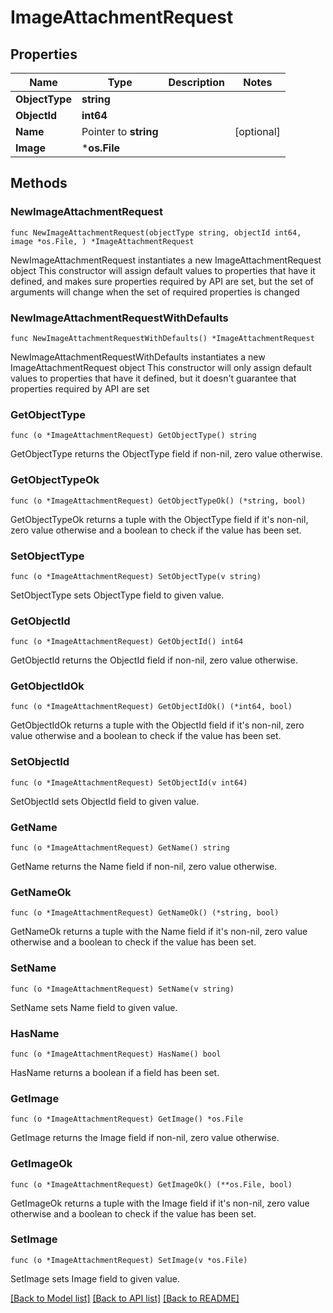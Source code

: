 # ImageAttachmentRequest

## Properties

Name | Type | Description | Notes
------------ | ------------- | ------------- | -------------
**ObjectType** | **string** |  | 
**ObjectId** | **int64** |  | 
**Name** | Pointer to **string** |  | [optional] 
**Image** | ***os.File** |  | 

## Methods

### NewImageAttachmentRequest

`func NewImageAttachmentRequest(objectType string, objectId int64, image *os.File, ) *ImageAttachmentRequest`

NewImageAttachmentRequest instantiates a new ImageAttachmentRequest object
This constructor will assign default values to properties that have it defined,
and makes sure properties required by API are set, but the set of arguments
will change when the set of required properties is changed

### NewImageAttachmentRequestWithDefaults

`func NewImageAttachmentRequestWithDefaults() *ImageAttachmentRequest`

NewImageAttachmentRequestWithDefaults instantiates a new ImageAttachmentRequest object
This constructor will only assign default values to properties that have it defined,
but it doesn't guarantee that properties required by API are set

### GetObjectType

`func (o *ImageAttachmentRequest) GetObjectType() string`

GetObjectType returns the ObjectType field if non-nil, zero value otherwise.

### GetObjectTypeOk

`func (o *ImageAttachmentRequest) GetObjectTypeOk() (*string, bool)`

GetObjectTypeOk returns a tuple with the ObjectType field if it's non-nil, zero value otherwise
and a boolean to check if the value has been set.

### SetObjectType

`func (o *ImageAttachmentRequest) SetObjectType(v string)`

SetObjectType sets ObjectType field to given value.


### GetObjectId

`func (o *ImageAttachmentRequest) GetObjectId() int64`

GetObjectId returns the ObjectId field if non-nil, zero value otherwise.

### GetObjectIdOk

`func (o *ImageAttachmentRequest) GetObjectIdOk() (*int64, bool)`

GetObjectIdOk returns a tuple with the ObjectId field if it's non-nil, zero value otherwise
and a boolean to check if the value has been set.

### SetObjectId

`func (o *ImageAttachmentRequest) SetObjectId(v int64)`

SetObjectId sets ObjectId field to given value.


### GetName

`func (o *ImageAttachmentRequest) GetName() string`

GetName returns the Name field if non-nil, zero value otherwise.

### GetNameOk

`func (o *ImageAttachmentRequest) GetNameOk() (*string, bool)`

GetNameOk returns a tuple with the Name field if it's non-nil, zero value otherwise
and a boolean to check if the value has been set.

### SetName

`func (o *ImageAttachmentRequest) SetName(v string)`

SetName sets Name field to given value.

### HasName

`func (o *ImageAttachmentRequest) HasName() bool`

HasName returns a boolean if a field has been set.

### GetImage

`func (o *ImageAttachmentRequest) GetImage() *os.File`

GetImage returns the Image field if non-nil, zero value otherwise.

### GetImageOk

`func (o *ImageAttachmentRequest) GetImageOk() (**os.File, bool)`

GetImageOk returns a tuple with the Image field if it's non-nil, zero value otherwise
and a boolean to check if the value has been set.

### SetImage

`func (o *ImageAttachmentRequest) SetImage(v *os.File)`

SetImage sets Image field to given value.



[[Back to Model list]](../README.md#documentation-for-models) [[Back to API list]](../README.md#documentation-for-api-endpoints) [[Back to README]](../README.md)


